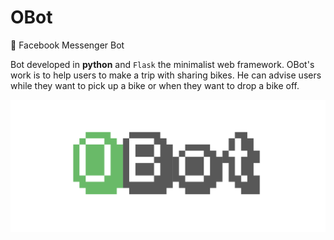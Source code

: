 # OBot
:bell: Facebook Messenger Bot

Bot developed in **python** and `Flask` the minimalist web framework.
OBot's work is to help users to make a trip with sharing bikes. He can advise users while they want to pick up a bike or when they want to drop a bike off.

![obot](misc/obot.png)

